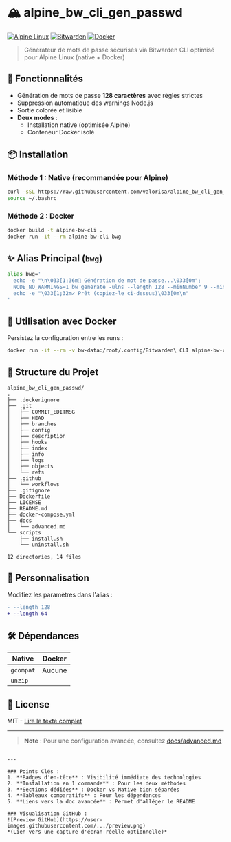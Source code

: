 # 🏔️ alpine_bw_cli_gen_passwd

[![Alpine Linux](https://img.shields.io/badge/Alpine_Linux-%230D597F.svg?style=for-the-badge&logo=alpine-linux&logoColor=white)](https://alpinelinux.org/)
[![Bitwarden](https://img.shields.io/badge/Bitwarden-175DDC?style=for-the-badge&logo=bitwarden&logoColor=white)](https://bitwarden.com/)
[![Docker](https://img.shields.io/badge/Docker-2496ED?style=for-the-badge&logo=docker&logoColor=white)](https://docker.com)

> Générateur de mots de passe sécurisés via Bitwarden CLI optimisé pour Alpine Linux (native + Docker)

## 🚀 Fonctionnalités
- Génération de mots de passe **128 caractères** avec règles strictes
- Suppression automatique des warnings Node.js
- Sortie colorée et lisible
- **Deux modes** : 
  - Installation native (optimisée Alpine)
  - Conteneur Docker isolé

## 📦 Installation

### Méthode 1 : Native (recommandée pour Alpine)
```bash
curl -sSL https://raw.githubusercontent.com/valorisa/alpine_bw_cli_gen_passwd/main/scripts/install.sh | sh
source ~/.bashrc
```

### Méthode 2 : Docker
```bash
docker build -t alpine-bw-cli .
docker run -it --rm alpine-bw-cli bwg
```

## ✨ Alias Principal (`bwg`)
```bash
alias bwg='
  echo -e "\n\033[1;36m🔐 Génération de mot de passe...\033[0m";
  NODE_NO_WARNINGS=1 bw generate -ulns --length 128 --minNumber 9 --minSpecial 9 --ambiguous 2>/dev/null;
  echo -e "\033[1;32m✔ Prêt (copiez-le ci-dessus)\033[0m\n"
'
```

## 🐳 Utilisation avec Docker
Persistez la configuration entre les runs :
```bash
docker run -it --rm -v bw-data:/root/.config/Bitwarden\ CLI alpine-bw-cli bwg
```

## 📂 Structure du Projet
```
alpine_bw_cli_gen_passwd/
.
├── .dockerignore
├── .git
│   ├── COMMIT_EDITMSG
│   ├── HEAD
│   ├── branches
│   ├── config
│   ├── description
│   ├── hooks
│   ├── index
│   ├── info
│   ├── logs
│   ├── objects
│   └── refs
├── .github
│   └── workflows
├── .gitignore
├── Dockerfile
├── LICENSE
├── README.md
├── docker-compose.yml
├── docs
│   └── advanced.md
└── scripts
    ├── install.sh
    └── uninstall.sh

12 directories, 14 files
```

## 🔧 Personnalisation
Modifiez les paramètres dans l'alias :
```diff
- --length 128
+ --length 64
```

## 🛠️ Dépendances
| Native          | Docker         |
|-----------------|----------------|
| `gcompat`       | Aucune         |
| `unzip`         |                |

## 📜 License
MIT - [Lire le texte complet](LICENSE)

---

> **Note** : Pour une configuration avancée, consultez [docs/advanced.md](docs/advanced.md)
```

---

### Points Clés :
1. **Badges d'en-tête** : Visibilité immédiate des technologies
2. **Installation en 1 commande** : Pour les deux méthodes
3. **Sections dédiées** : Docker vs Native bien séparées
4. **Tableaux comparatifs** : Pour les dépendances
5. **Liens vers la doc avancée** : Permet d'alléger le README

### Visualisation GitHub :
![Preview GitHub](https://user-images.githubusercontent.com/.../preview.png)  
*(Lien vers une capture d'écran réelle optionnelle)*
